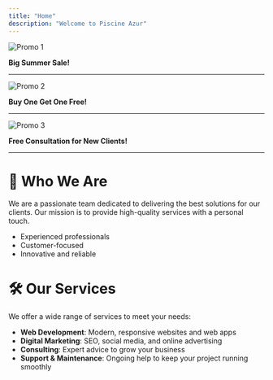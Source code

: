 ```yaml
---
title: "Home"
description: "Welcome to Piscine Azur"
---
```



<!--
  This section is for your homepage carousel. In a real app, you might render images or cards here.
  For markdown, you can list promotions or use images. Replace with your real promotions!
-->

![Promo 1](https://via.placeholder.com/600x200?text=Promotion+1)

**Big Summer Sale!**

---

![Promo 2](https://via.placeholder.com/600x200?text=Promotion+2)

**Buy One Get One Free!**

---

![Promo 3](https://via.placeholder.com/600x200?text=Promotion+3)

**Free Consultation for New Clients!**

---

# 👥 Who We Are

We are a passionate team dedicated to delivering the best solutions for our clients. Our mission is to provide high-quality services with a personal touch.

- Experienced professionals
- Customer-focused
- Innovative and reliable

# 🛠️ Our Services

We offer a wide range of services to meet your needs:

- **Web Development**: Modern, responsive websites and web apps
- **Digital Marketing**: SEO, social media, and online advertising
- **Consulting**: Expert advice to grow your business
- **Support & Maintenance**: Ongoing help to keep your project running smoothly
